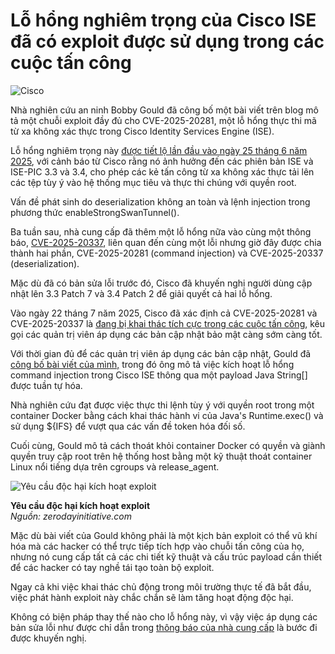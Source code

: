 # Lỗ hổng nghiêm trọng của Cisco ISE đã có exploit được sử dụng trong các cuộc tấn công

![Cisco](https://www.bleepstatic.com/content/hl-images/2024/07/01/Cisco.jpg)

Nhà nghiên cứu an ninh Bobby Gould đã công bố một bài viết trên blog mô tả một chuỗi exploit đầy đủ cho CVE-2025-20281, một lỗ hổng thực thi mã từ xa không xác thực trong Cisco Identity Services Engine (ISE).

Lỗ hổng nghiêm trọng này [được tiết lộ lần đầu vào ngày 25 tháng 6 năm 2025](https://www.bleepingcomputer.com/news/security/cisco-warns-of-max-severity-rce-flaws-in-identity-services-engine/), với cảnh báo từ Cisco rằng nó ảnh hưởng đến các phiên bản ISE và ISE-PIC 3.3 và 3.4, cho phép các kẻ tấn công từ xa không xác thực tải lên các tệp tùy ý vào hệ thống mục tiêu và thực thi chúng với quyền root.

Vấn đề phát sinh do deserialization không an toàn và lệnh injection trong phương thức enableStrongSwanTunnel().

Ba tuần sau, nhà cung cấp đã thêm một lỗ hổng nữa vào cùng một thông báo, [CVE-2025-20337](https://www.bleepingcomputer.com/news/security/max-severity-cisco-ise-bug-allows-pre-auth-command-execution-patch-now/), liên quan đến cùng một lỗi nhưng giờ đây được chia thành hai phần, CVE-2025-20281 (command injection) và CVE-2025-20337 (deserialization).

Mặc dù đã có bản sửa lỗi trước đó, Cisco đã khuyến nghị người dùng cập nhật lên 3.3 Patch 7 và 3.4 Patch 2 để giải quyết cả hai lỗ hổng.

Vào ngày 22 tháng 7 năm 2025, Cisco đã xác định cả CVE-2025-20281 và CVE-2025-20337 là [đang bị khai thác tích cực trong các cuộc tấn công](https://www.bleepingcomputer.com/news/security/cisco-maximum-severity-ise-rce-flaws-now-exploited-in-attacks/), kêu gọi các quản trị viên áp dụng các bản cập nhật bảo mật càng sớm càng tốt.

Với thời gian đủ để các quản trị viên áp dụng các bản cập nhật, Gould đã [công bố bài viết của mình,](https://www.zerodayinitiative.com/blog/2025/7/24/cve-2025-20281-cisco-ise-api-unauthenticated-remote-code-execution-vulnerability) trong đó ông mô tả việc kích hoạt lỗ hổng command injection trong Cisco ISE thông qua một payload Java String\[\] được tuần tự hóa.

Nhà nghiên cứu đạt được việc thực thi lệnh tùy ý với quyền root trong một container Docker bằng cách khai thác hành vi của Java's Runtime.exec() và sử dụng ${IFS} để vượt qua các vấn đề token hóa đối số.

Cuối cùng, Gould mô tả cách thoát khỏi container Docker có quyền và giành quyền truy cập root trên hệ thống host bằng một kỹ thuật thoát container Linux nổi tiếng dựa trên cgroups và release\_agent.

![Yêu cầu độc hại kích hoạt exploit](https://www.bleepstatic.com/images/news/u/1220909/2025/July/malicious-request.jpg)

**Yêu cầu độc hại kích hoạt exploit**  
_Nguồn: zerodayinitiative.com_

Mặc dù bài viết của Gould không phải là một kịch bản exploit có thể vũ khí hóa mà các hacker có thể trực tiếp tích hợp vào chuỗi tấn công của họ, nhưng nó cung cấp tất cả các chi tiết kỹ thuật và cấu trúc payload cần thiết để các hacker có tay nghề tái tạo toàn bộ exploit.

Ngay cả khi việc khai thác chủ động trong môi trường thực tế đã bắt đầu, việc phát hành exploit này chắc chắn sẽ làm tăng hoạt động độc hại.

Không có biện pháp thay thế nào cho lỗ hổng này, vì vậy việc áp dụng các bản sửa lỗi như được chỉ dẫn trong [thông báo của nhà cung cấp](https://sec.cloudapps.cisco.com/security/center/content/CiscoSecurityAdvisory/cisco-sa-ise-unauth-rce-ZAd2GnJ6) là bước đi được khuyến nghị.